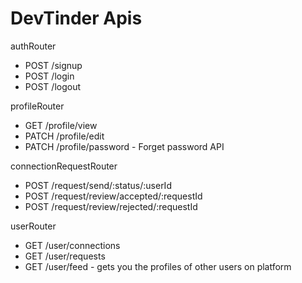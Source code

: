 # DevTinder Apis

authRouter

- POST /signup
- POST /login
- POST /logout

profileRouter

- GET /profile/view
- PATCH /profile/edit
- PATCH /profile/password - Forget password API

connectionRequestRouter

- POST /request/send/:status/:userId
- POST /request/review/accepted/:requestId
- POST /request/review/rejected/:requestId

userRouter

- GET /user/connections
- GET /user/requests
- GET /user/feed - gets you the profiles of other users on platform
